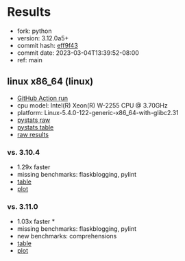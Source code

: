 # Results

- fork: python
- version: 3.12.0a5+
- commit hash: [eff9f43](https://github.com/python/cpython/commit/eff9f43)
- commit date: 2023-03-04T13:39:52-08:00
- ref: main

## linux x86_64 (linux)

- [GitHub Action run](https://github.com/faster-cpython/benchmarking/actions/runs/4333575608)
- cpu model: Intel(R) Xeon(R) W-2255 CPU @ 3.70GHz
- platform: Linux-5.4.0-122-generic-x86_64-with-glibc2.31
- [pystats raw](bm-20230304-linux-x86_64-python-main-3.12.0a5%2B-eff9f43-pystats.json)
- [pystats table](bm-20230304-linux-x86_64-python-main-3.12.0a5%2B-eff9f43-pystats.md)
- [raw results](bm-20230304-linux-x86_64-python-main-3.12.0a5%2B-eff9f43.json)

### vs. 3.10.4

- 1.29x faster
- missing benchmarks: flaskblogging, pylint
- [table](bm-20230304-linux-x86_64-python-main-3.12.0a5%2B-eff9f43-vs-3.10.4.md)
- [plot](bm-20230304-linux-x86_64-python-main-3.12.0a5%2B-eff9f43-vs-3.10.4.png)

### vs. 3.11.0

- 1.03x faster \*
- missing benchmarks: flaskblogging, pylint
- new benchmarks: comprehensions
- [table](bm-20230304-linux-x86_64-python-main-3.12.0a5%2B-eff9f43-vs-3.11.0.md)
- [plot](bm-20230304-linux-x86_64-python-main-3.12.0a5%2B-eff9f43-vs-3.11.0.png)

